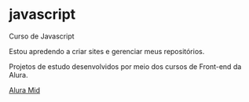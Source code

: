 # javascript
 Curso de Javascript

 Estou apredendo a criar sites e gerenciar meus repositórios.

 Projetos de estudo desenvolvidos por meio dos cursos de Front-end da Alura.

 <a href="https://matheus-pombeiro.github.io/javascript/alura-mid/index.html">Alura Mid</a>